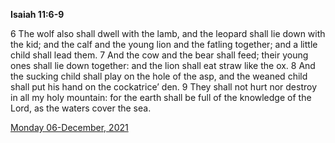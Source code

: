 **Isaiah 11:6-9**

6 The wolf also shall dwell with the lamb, and the leopard shall lie down with the kid; and the calf and the young lion and the fatling together; and a little child shall lead them. 7 And the cow and the bear shall feed; their young ones shall lie down together: and the lion shall eat straw like the ox. 8 And the sucking child shall play on the hole of the asp, and the weaned child shall put his hand on the cockatrice’ den. 9 They shall not hurt nor destroy in all my holy mountain: for the earth shall be full of the knowledge of the Lord, as the waters cover the sea.

[Monday 06-December, 2021](https://t.me/s/daily_scripture)
